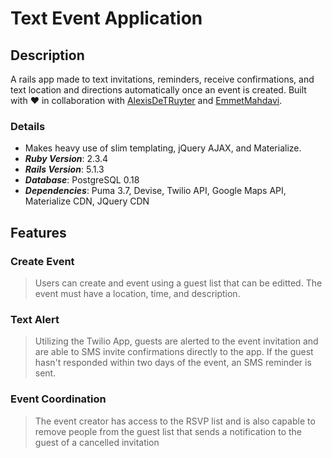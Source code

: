 # Text Event Application

## Description
A rails app made to text invitations, reminders, receive confirmations, and text location and directions automatically once an event is created. Built with :heart: in collaboration with [AlexisDeTRuyter](https://github.com/AlexisTDeRuyter) and [EmmetMahdavi](https://github.com/emmetreza).

### Details
* Makes heavy use of slim templating, jQuery AJAX, and Materialize.
* ___Ruby Version___: 2.3.4
* ___Rails Version___: 5.1.3
* ___Database___: PostgreSQL 0.18
* ___Dependencies___: Puma 3.7, Devise, Twilio API, Google Maps API, Materialize CDN, JQuery CDN


## Features

### Create Event
> Users can create and event using a guest list that can be editted.  The event must have a location, time, and description. 

### Text Alert
> Utilizing the Twilio App, guests are alerted to the event invitation and are able to SMS invite confirmations directly to the app.  If the guest hasn't responded within two days of the event, an SMS reminder is sent.

### Event Coordination
> The event creator has access to the RSVP list and is also capable to remove people from the guest list that sends a notification to the guest of a cancelled invitation 


